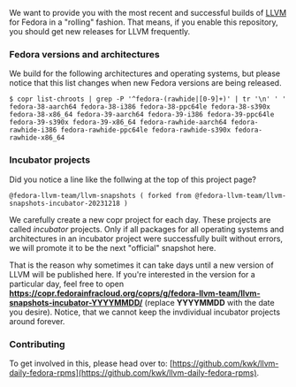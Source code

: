 We want to provide you with the most recent and successful builds of [LLVM](https://www.llvm.org) for Fedora in a "rolling" fashion. That means, if you enable this repository, you should get new releases for LLVM frequently.

### Fedora versions and architectures

We build for the following architectures and operating systems, but please notice that this list changes when new Fedora versions are being released.

```console
$ copr list-chroots | grep -P '^fedora-(rawhide|[0-9]+)' | tr '\n' ' '
fedora-38-aarch64 fedora-38-i386 fedora-38-ppc64le fedora-38-s390x fedora-38-x86_64 fedora-39-aarch64 fedora-39-i386 fedora-39-ppc64le fedora-39-s390x fedora-39-x86_64 fedora-rawhide-aarch64 fedora-rawhide-i386 fedora-rawhide-ppc64le fedora-rawhide-s390x fedora-rawhide-x86_64
```

### Incubator projects

Did you notice a line like the follwing at the top of this project page?

```text
@fedora-llvm-team/llvm-snapshots ( forked from @fedora-llvm-team/llvm-snapshots-incubator-20231218 )
```

We carefully create a new copr project for each day. These projects are called *incubator* projects.
Only if all packages for all operating systems and architectures in an incubator project were successfully built without errors,
we will promote it to be the next "official" snapshot here.

That is the reason why sometimes it can take days until a new version of LLVM
will be published here. If you're interested in the version for a particular day, feel free to open **https://copr.fedorainfracloud.org/coprs/g/fedora-llvm-team/llvm-snapshots-incubator-YYYYMMDD/** (replace **YYYYMMDD** with the date you desire). Notice, that we cannot keep the invdividual incubator projects around forever.

### Contributing

To get involved in this, please head over to: [https://github.com/kwk/llvm-daily-fedora-rpms](https://github.com/kwk/llvm-daily-fedora-rpms).
